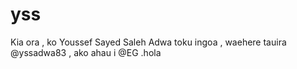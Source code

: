 # yss
Kia ora , ko Youssef Sayed Saleh Adwa toku ingoa , waehere tauira @yssadwa83 , ako ahau i @EG .hola
